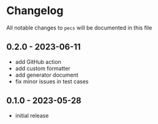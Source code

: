 # Changelog

All notable changes to `pecs` will be documented in this file

## 0.2.0 - 2023-06-11

- add GitHub action
- add custom formatter
- add generator document
- fix minor issues in test cases

## 0.1.0 - 2023-05-28

- initial release
